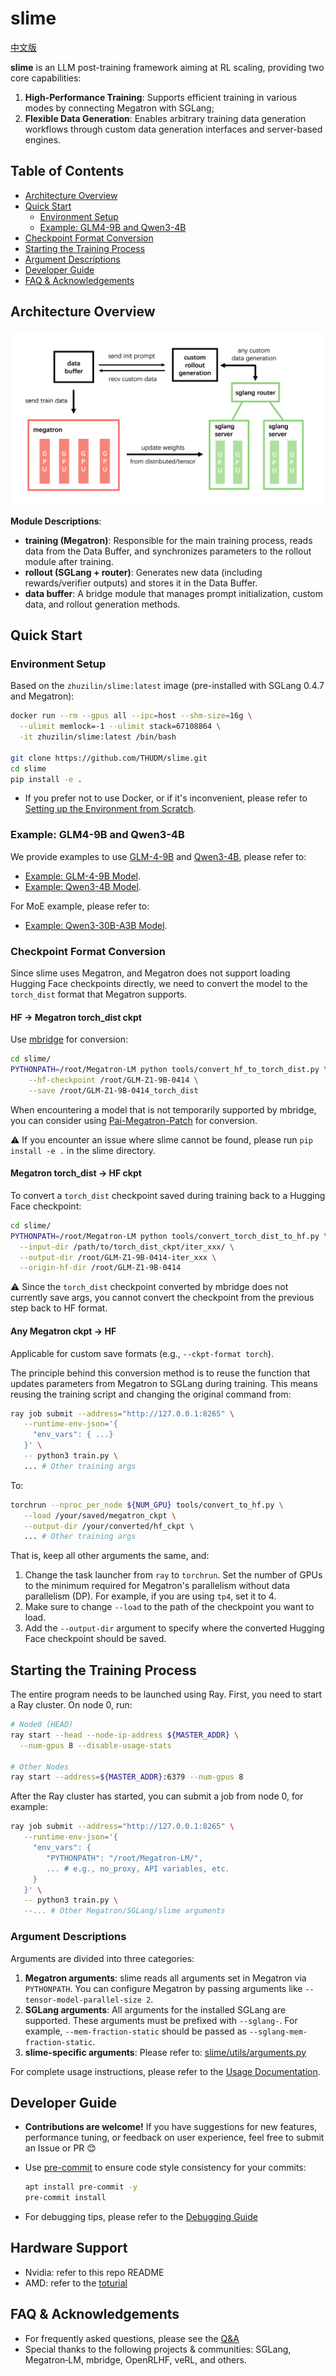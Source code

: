 # slime

[中文版](./README_zh.md)

**slime** is an LLM post-training framework aiming at RL scaling, providing two core capabilities:

1.  **High-Performance Training**: Supports efficient training in various modes by connecting Megatron with SGLang;
2.  **Flexible Data Generation**: Enables arbitrary training data generation workflows through custom data generation interfaces and server-based engines.

## Table of Contents

  - [Architecture Overview](#architecture-overview)
  - [Quick Start](#quick-start)
      - [Environment Setup](#environment-setup)
      - [Example: GLM4-9B and Qwen3-4B](#example-glm4-9b-and-qwen3-4b)
  - [Checkpoint Format Conversion](#checkpoint-format-conversion)
  - [Starting the Training Process](#starting-the-training-process)
  - [Argument Descriptions](#argument-descriptions)
  - [Developer Guide](#developer-guide)
  - [FAQ & Acknowledgements](#faq--acknowledgements)

## Architecture Overview

![arch](./imgs/arch.png)

**Module Descriptions**:

  - **training (Megatron)**: Responsible for the main training process, reads data from the Data Buffer, and synchronizes parameters to the rollout module after training.
  - **rollout (SGLang + router)**: Generates new data (including rewards/verifier outputs) and stores it in the Data Buffer.
  - **data buffer**: A bridge module that manages prompt initialization, custom data, and rollout generation methods.

## Quick Start

### Environment Setup

Based on the `zhuzilin/slime:latest` image (pre-installed with SGLang 0.4.7 and Megatron):

```bash
docker run --rm --gpus all --ipc=host --shm-size=16g \
  --ulimit memlock=-1 --ulimit stack=67108864 \
  -it zhuzilin/slime:latest /bin/bash

git clone https://github.com/THUDM/slime.git
cd slime
pip install -e .
```

- If you prefer not to use Docker, or if it's inconvenient, please refer to [Setting up the Environment from Scratch](./docs/en/build.md).

### Example: GLM4-9B and Qwen3-4B

We provide examples to use [GLM-4-9B](https://huggingface.co/THUDM/GLM-Z1-9B-0414) and [Qwen3-4B](https://huggingface.co/Qwen/Qwen3-4B), please refer to:

- [Example: GLM-4-9B Model](docs/en/models/glm4-9B.md).
- [Example: Qwen3-4B Model](docs/en/models/qwen3-4B.md).

For MoE example, please refer to:

- [Example: Qwen3-30B-A3B Model](docs/en/models/qwen3-30B-A3B.md).

### Checkpoint Format Conversion

Since slime uses Megatron, and Megatron does not support loading Hugging Face checkpoints directly, we need to convert the model to the `torch_dist` format that Megatron supports.

#### HF → Megatron torch\_dist ckpt

Use [mbridge](https://github.com/ISEEKYAN/mbridge.git) for conversion:

```bash
cd slime/
PYTHONPATH=/root/Megatron-LM python tools/convert_hf_to_torch_dist.py \
    --hf-checkpoint /root/GLM-Z1-9B-0414 \
    --save /root/GLM-Z1-9B-0414_torch_dist
```

When encountering a model that is not temporarily supported by mbridge, you can consider using [Pai-Megatron-Patch](https://github.com/alibaba/Pai-Megatron-Patch) for conversion.

⚠️ If you encounter an issue where slime cannot be found, please run `pip install -e .` in the slime directory.

#### Megatron torch\_dist → HF ckpt

To convert a `torch_dist` checkpoint saved during training back to a Hugging Face checkpoint:

```bash
cd slime/
PYTHONPATH=/root/Megatron-LM python tools/convert_torch_dist_to_hf.py \
  --input-dir /path/to/torch_dist_ckpt/iter_xxx/ \
  --output-dir /root/GLM-Z1-9B-0414-iter_xxx \
  --origin-hf-dir /root/GLM-Z1-9B-0414
```

⚠️ Since the `torch_dist` checkpoint converted by mbridge does not currently save args, you cannot convert the checkpoint from the previous step back to HF format.

#### Any Megatron ckpt → HF

Applicable for custom save formats (e.g., `--ckpt-format torch`).

The principle behind this conversion method is to reuse the function that updates parameters from Megatron to SGLang during training. This means reusing the training script and changing the original command from:

```bash
ray job submit --address="http://127.0.0.1:8265" \
   --runtime-env-json='{
     "env_vars": { ...}
   }' \
   -- python3 train.py \
   ... # Other training args
```

To:

```bash
torchrun --nproc_per_node ${NUM_GPU} tools/convert_to_hf.py \
   --load /your/saved/megatron_ckpt \
   --output-dir /your/converted/hf_ckpt \
   ... # Other training args
```

That is, keep all other arguments the same, and:

1.  Change the task launcher from `ray` to `torchrun`. Set the number of GPUs to the minimum required for Megatron's parallelism without data parallelism (DP). For example, if you are using `tp4`, set it to 4.
2.  Make sure to change `--load` to the path of the checkpoint you want to load.
3.  Add the `--output-dir` argument to specify where the converted Hugging Face checkpoint should be saved.

## Starting the Training Process

The entire program needs to be launched using Ray. First, you need to start a Ray cluster. On node 0, run:

```bash
# Node0 (HEAD)
ray start --head --node-ip-address ${MASTER_ADDR} \
  --num-gpus 8 --disable-usage-stats

# Other Nodes
ray start --address=${MASTER_ADDR}:6379 --num-gpus 8
```

After the Ray cluster has started, you can submit a job from node 0, for example:

```bash
ray job submit --address="http://127.0.0.1:8265" \
   --runtime-env-json='{
     "env_vars": {
        "PYTHONPATH": "/root/Megatron-LM/",
        ... # e.g., no_proxy, API variables, etc.
     }
   }' \
   -- python3 train.py \
   --... # Other Megatron/SGLang/slime arguments
```

### Argument Descriptions

Arguments are divided into three categories:

1.  **Megatron arguments**: slime reads all arguments set in Megatron via `PYTHONPATH`. You can configure Megatron by passing arguments like `--tensor-model-parallel-size 2`.
2.  **SGLang arguments**: All arguments for the installed SGLang are supported. These arguments must be prefixed with `--sglang-`. For example, `--mem-fraction-static` should be passed as `--sglang-mem-fraction-static`.
3.  **slime-specific arguments**: Please refer to: [slime/utils/arguments.py](slime/utils/arguments.py)

For complete usage instructions, please refer to the [Usage Documentation](docs/en/usage.md).

## Developer Guide

  - **Contributions are welcome\!** If you have suggestions for new features, performance tuning, or feedback on user experience, feel free to submit an Issue or PR 😊

  - Use [pre-commit](https://pre-commit.com/) to ensure code style consistency for your commits:

    ```bash
    apt install pre-commit -y
    pre-commit install
    ```

  - For debugging tips, please refer to the [Debugging Guide](docs/en/debug.md)

## Hardware Support
- Nvidia: refer to this repo README
- AMD: refer to the [toturial](docs/en/amd_toturial.md)

## FAQ & Acknowledgements

  - For frequently asked questions, please see the [Q\&A](docs/en/qa.md)
  - Special thanks to the following projects & communities: SGLang, Megatron‑LM, mbridge, OpenRLHF, veRL, and others.
